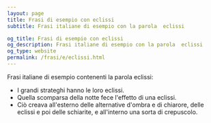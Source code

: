 ```yaml
---
layout: page
title: Frasi di esempio con eclissi 
subtitle: Frasi italiane di esempio con la parola  eclissi

og_title: Frasi di esempio con eclissi 
og_description: Frasi italiane di esempio con la parola  eclissi
og_type: website
permalink: /frasi/e/eclissi.html
---
```


Frasi italiane di esempio contenenti la parola eclissi:


- I grandi strateghi hanno le loro eclissi.
- Quella scomparsa della notte fece l'effetto di una eclissi.
- Ciò creava all'esterno delle alternative d'ombra e di chiarore, delle eclissi e poi delle schiarite, e all'interno una sorta di crepuscolo.
